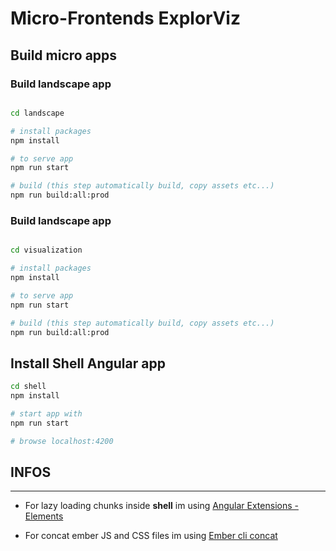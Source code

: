 # Micro-Frontends ExplorViz

## Build micro apps


### Build landscape app

```bash

cd landscape

# install packages
npm install

# to serve app
npm run start 

# build (this step automatically build, copy assets etc...)
npm run build:all:prod

```

### Build landscape app

```bash

cd visualization

# install packages
npm install

# to serve app
npm run start 

# build (this step automatically build, copy assets etc...)
npm run build:all:prod

```

## Install Shell Angular app

```bash
cd shell  
npm install

# start app with 
npm run start 

# browse localhost:4200
```

## INFOS
----


- For lazy loading chunks inside **shell** im using [Angular Extensions - Elements](https://github.com/angular-extensions/elements)

- For concat ember JS and CSS files im using [Ember cli concat](https://github.com/sir-dunxalot/ember-cli-concat)
